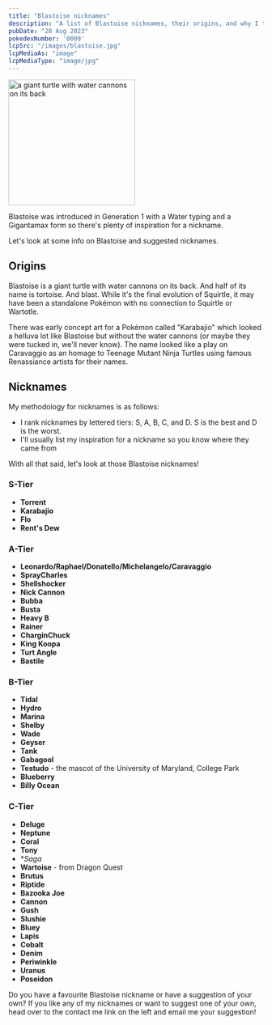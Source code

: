 ```yaml
---
title: "Blastoise nicknames"
description: "A list of Blastoise nicknames, their origins, and why I think they're cool."
pubDate: "28 Aug 2023"
pokedexNumber: '0009'
lcpSrc: "/images/blastoise.jpg"
lcpMediaAs: "image"
lcpMediaType: "image/jpg"
---
```


<div class="img-center"><img src="/images/blastoise.jpg" width="250px" height="248px" alt="a giant turtle with water cannons on its back"></div>

Blastoise was introduced in Generation 1 with a Water typing and a Gigantamax form so there's plenty of inspiration for a nickname.

Let's look at some info on Blastoise and suggested nicknames.

## Origins

Blastoise is a giant turtle with water cannons on its back. And half of its name is tortoise. And blast. While it's the final evolution of Squirtle, it may have been a standalone Pokémon with no connection to Squirtle or Wartotle.

There was early concept art for a Pokémon called "Karabajio" which looked a helluva lot like Blastoise but without the water cannons (or maybe they were tucked in, we'll never know). The name looked like a play on Caravaggio as an homage to Teenage Mutant Ninja Turtles using famous Renassiance artists for their names.

## Nicknames

My methodology for nicknames is as follows:

* I rank nicknames by lettered tiers: S, A, B, C, and D. S is the best and D is the worst.
* I'll usually list my inspiration for a nickname so you know where they came from

With all that said, let's look at those Blastoise nicknames!

### S-Tier

* **Torrent**
* **Karabajio**
* **Flo**
* **Rent's Dew**

### A-Tier

* **Leonardo/Raphael/Donatello/Michelangelo/Caravaggio**
* **SprayCharles**
* **Shellshocker**
* **Nick Cannon**
* **Bubba**
* **Busta**
* **Heavy B**
* **Rainer**
* **CharginChuck**
* **King Koopa**
* **Turt Angle**
* **Bastile**

### B-Tier

* **Tidal**
* **Hydro**
* **Marina**
* **Shelby**
* **Wade**
* **Geyser**
* **Tank**
* **Gabagool**
* **Testudo** - the mascot of the University of Maryland, College Park
* **Blueberry**
* **Billy Ocean**

### C-Tier

* **Deluge**
* **Neptune**
* **Coral**
* **Tony**
* **Saga*
* **Wartoise** - from Dragon Quest
* **Brutus**
* **Riptide**
* **Bazooka Joe**
* **Cannon**
* **Gush**
* **Slushie**
* **Bluey**
* **Lapis**
* **Cobalt**
* **Denim**
* **Periwinkle**
* **Uranus**
* **Poseidon**

Do you have a favourite Blastoise nickname or have a suggestion of your own? If you like any of my nicknames or want to suggest one of your own, head over to the contact me link on the left and email me your suggestion!